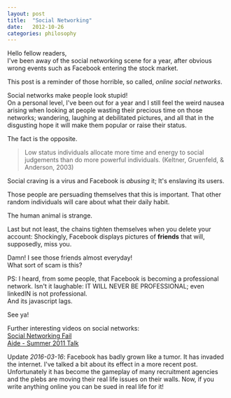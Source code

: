 ```yaml
---
layout: post
title:  "Social Networking"
date:   2012-10-26
categories: philosophy
---
```


Hello fellow readers,  
I've been away of the social networking scene for a year, after obvious
wrong events such as Facebook entering the stock market.

This post is a reminder of those horrible, so called, _online social networks_.

Social networks make people look stupid!  
On a personal level, I've been out for a year and I still feel the weird nausea
arising when looking at people wasting their precious time on those 
networks; wandering, laughing at debilitated pictures, and all that in the
disgusting hope it will make them popular or raise their status.


The fact is the opposite.


> Low status individuals allocate more time and energy to social judgements than do more powerful individuals. (Keltner, Gruenfeld, & Anderson, 2003)


Social craving is a virus and Facebook is *abusing* it; It's enslaving its users.


Those people are persuading themselves that this is important.
That other random individuals will care about what their daily habit.


The human animal is strange.


Last but not least, the chains tighten themselves when you delete your account:
Shockingly, Facebook displays pictures of **friends** that will, supposedly, 
miss you.


Damn! I see those friends almost everyday!  
What sort of scam is this?


PS: I heard, from some people, that Facebook is becoming a professional network. Isn't it laughable: IT WILL NEVER BE PROFESSIONAL; even linkedIN is not professional.  
And its javascript lags.

See ya!

Further interesting videos on social networks:  
[Social Networking Fail](http://www.archive.org/download/Outerz0ne2010Videos/Talk4-Pbr90x-SocialNetworkingfail.mp4)  
[Aide - Summer 2011 Talk](http://ia600502.us.archive.org/34/items/AideSummer2011/aide1.avi)  


Update _2016-03-16_: Facebook has badly grown like a tumor. It has invaded the internet.
I've talked a bit about its effect in a more recent post. Unfortunately it has
become the gameplay of many recruitment agencies and the plebs are
moving their real life issues on their walls. Now, if you write anything online you can
be sued in real life for it!

